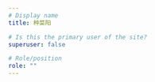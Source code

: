 ```yaml
---
# Display name
title: 种菜阳

# Is this the primary user of the site?
superuser: false

# Role/position
role: ""
---
```

